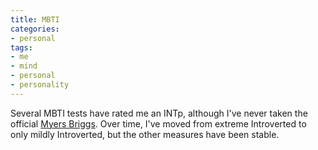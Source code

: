 ```yaml
---
title: MBTI
categories:
- personal
tags:
- me
- mind
- personal
- personality
---
```


Several MBTI tests have rated me an INTp, although I've never taken the official [Myers Briggs][1].  Over time, I've moved from extreme Introverted to only mildly Introverted, but the other measures have been stable.

   [1]: http://www.knowyourtype.com/

